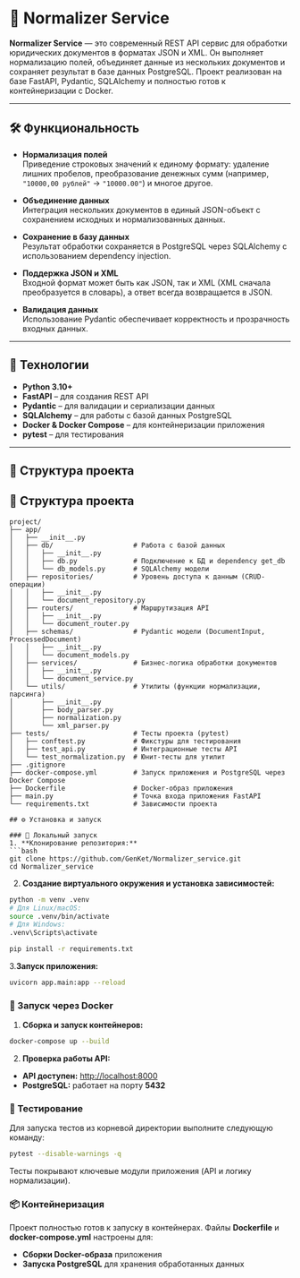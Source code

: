 # 📄 Normalizer Service

**Normalizer Service** — это современный REST API сервис для обработки юридических документов в форматах JSON и XML. Он выполняет нормализацию полей, объединяет данные из нескольких документов и сохраняет результат в базе данных PostgreSQL. Проект реализован на базе FastAPI, Pydantic, SQLAlchemy и полностью готов к контейнеризации с Docker.

---

## 🛠️ Функциональность

- **Нормализация полей**  
  Приведение строковых значений к единому формату: удаление лишних пробелов, преобразование денежных сумм (например, `"10000,00 рублей"` → `"10000.00"`) и многое другое.

- **Объединение данных**  
  Интеграция нескольких документов в единый JSON-объект с сохранением исходных и нормализованных данных.

- **Сохранение в базу данных**  
  Результат обработки сохраняется в PostgreSQL через SQLAlchemy с использованием dependency injection.

- **Поддержка JSON и XML**  
  Входной формат может быть как JSON, так и XML (XML сначала преобразуется в словарь), а ответ всегда возвращается в JSON.

- **Валидация данных**  
  Использование Pydantic обеспечивает корректность и прозрачность входных данных.

---

## 🚀 Технологии

- **Python 3.10+**
- **FastAPI** – для создания REST API
- **Pydantic** – для валидации и сериализации данных
- **SQLAlchemy** – для работы с базой данных PostgreSQL
- **Docker & Docker Compose** – для контейнеризации приложения
- **pytest** – для тестирования

---

## 📁 Структура проекта

## 📁 Структура проекта

```plaintext
project/
├── app/
│   ├── __init__.py
│   ├── db/                    # Работа с базой данных
│   │   ├── __init__.py
│   │   ├── db.py              # Подключение к БД и dependency get_db
│   │   └── db_models.py       # SQLAlchemy модели
│   ├── repositories/          # Уровень доступа к данным (CRUD-операции)
│   │   ├── __init__.py
│   │   └── document_repository.py
│   ├── routers/               # Маршрутизация API
│   │   ├── __init__.py
│   │   └── document_router.py
│   ├── schemas/               # Pydantic модели (DocumentInput, ProcessedDocument)
│   │   ├── __init__.py
│   │   └── document_models.py
│   ├── services/              # Бизнес-логика обработки документов
│   │   ├── __init__.py
│   │   └── document_service.py
│   └── utils/                 # Утилиты (функции нормализации, парсинга)
│       ├── __init__.py
│       ├── body_parser.py
│       ├── normalization.py
│       └── xml_parser.py
├── tests/                     # Тесты проекта (pytest)
│   ├── conftest.py            # Фикстуры для тестирования
│   ├── test_api.py            # Интеграционные тесты API
│   └── test_normalization.py  # Юнит-тесты для утилит
├── .gitignore
├── docker-compose.yml         # Запуск приложения и PostgreSQL через Docker Compose
├── Dockerfile                 # Docker-образ приложения
├── main.py                    # Точка входа приложения FastAPI
└── requirements.txt           # Зависимости проекта

## ⚙️ Установка и запуск

### 🚀 Локальный запуск
1. **Клонирование репозитория:**
```bash
git clone https://github.com/GenKet/Normalizer_service.git
cd Normalizer_service
```
2. **Создание виртуального окружения и установка зависимостей:**
```bash
python -m venv .venv
# Для Linux/macOS:
source .venv/bin/activate
# Для Windows:
.venv\Scripts\activate

pip install -r requirements.txt
```
3.**Запуск приложения:**
```bash
uvicorn app.main:app --reload
```

### 🐳 Запуск через Docker
1. **Сборка и запуск контейнеров:**
```bash
docker-compose up --build
```

2. **Проверка работы API:**
- **API доступен:** [http://localhost:8000](http://localhost:8000)
- **PostgreSQL:** работает на порту **5432**

### 🧪 Тестирование

Для запуска тестов из корневой директории выполните следующую команду:

```bash
pytest --disable-warnings -q
```

Тесты покрывают ключевые модули приложения (API и логику нормализации).

### 📦 Контейнеризация

Проект полностью готов к запуску в контейнерах. Файлы **Dockerfile** и **docker-compose.yml** настроены для:

- **Сборки Docker-образа** приложения
- **Запуска PostgreSQL** для хранения обработанных данных
